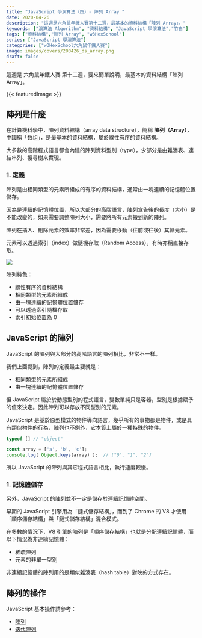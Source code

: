 ```yaml
---
title: "JavaScript 學演算法（四）- 陣列 Array "
date: 2020-04-26
description: "這週是六角鼠年鐵人賽第十二週，最基本的資料結構「陣列 Array」。"
keywords: ["演算法 Algorithm", "資料結構", "JavaScript 學演算法","竹白"]
tags: ["資料結構","陣列 Array", "w3HexSchool"]
series: ["JavaScript 學演算法"]
categories: ["w3HexSchool六角鼠年鐵人賽"]
image: images/covers/200426_ds_array.png
draft: false
---
```


這週是 六角鼠年鐵人賽 第十二週，要來簡單說明，最基本的資料結構「陣列 Array」。

<!--more-->
{{< featuredImage >}}

## 陣列是什麼

在計算機科學中，陣列資料結構（array data structure），簡稱 **陣列（Array）**，中國稱「数组」，是最基本的資料結構，屬於線性有序的資料結構。

大多數的高階程式語言都會內建的陣列資料型別（type），少部分是由雜湊表、連結串列、搜尋樹來實現。

### 1. 定義

陣列是由相同類型的元素所組成的有序的資料結構，通常由一塊連續的記憶體位置儲存。

因為是連續的記憶體位置，所以大部分的高階語言，陣列宣告後的長度（大小）是不能改變的，如果需要調整陣列大小，需要將所有元素搬到新的陣列。

陣列在插入、刪除元素的效率非常差，因為需要移動（往前或往後）其餘元素。

元素可以透過索引（index）做隨機存取（Random Access），有時亦稱直接存取。

![](https://i.imgur.com/AYvdlne.png)

陣列特色：
- 線性有序的資料結構
- 相同類型的元素所組成
- 由一塊連續的記憶體位置儲存
- 可以透過索引隨機存取
- 索引初始位置為 0

## JavaScript 的陣列

JavaScript 的陣列與大部分的高階語言的陣列相比，非常不一樣。

我們上面提到，陣列的定義最主要就是：
- 相同類型的元素所組成
- 由一塊連續的記憶體位置儲存

但 JavaScript 屬於於動態型別的程式語言，變數單純只是容器，型別是根據賦予的值來決定。因此陣列可以存放不同型別的元素。

JavaScript 是基於原型模式的物件導向語言，幾乎所有的事物都是物件，或是具有類似物件的行為，陣列也不例外，它本質上屬於一種特殊的物件。
```javascript
typeof [] // "object"

const array = ['a', 'b', 'c'];
console.log( Object.keys(array) );  // ["0", "1", "2"]
```

所以 JavaScript 的陣列與其它程式語言相比，執行速度較慢。

### 1. 記憶體儲存

另外，JavaScript 的陣列並不一定是儲存於連續記憶體空間。

早期的 JavaScript 引擎用為「鏈式儲存結構」，而到了 Chrome 的 V8 才使用「順序儲存結構」與「鏈式儲存結構」混合模式。

在多數的情況下，V8 引擎的陣列是「順序儲存結構」也就是分配連續記憶體，而以下情況為非連續記憶體：
- 稀疏陣列
- 元素的非單一型別

非連續記憶體的陣列用的是類似雜湊表（hash table）對映的方式存在。


## 陣列的操作

JavaScript 基本操作請參考：
- [陣列](/posts/200424_js_array)
- [迭代陣列](/posts/200425_js_array_iterate)
